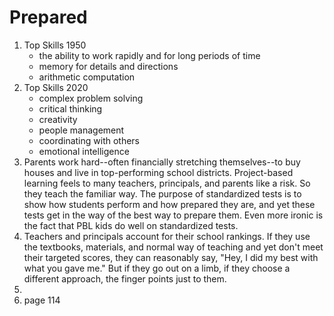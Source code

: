 # Prepared

1. Top Skills 1950 
    - the ability to work rapidly and for long periods of time
    - memory for details and directions
    - arithmetic computation
2. Top Skills 2020
    - complex problem solving
    - critical thinking
    - creativity
    - people management
    - coordinating with others
    - emotional intelligence
3. Parents work hard--often financially stretching themselves--to buy houses and live in top-performing school districts. Project-based learning feels to many teachers, principals, and parents like a risk. So they teach the familiar way. The purpose of standardized tests is to show how students perform and how prepared they are, and yet these tests get in the way of the best way to prepare them. Even more ironic is the fact that PBL kids do well on standardized tests.
4. Teachers and principals account for their school rankings. If they use the textbooks, materials, and normal way of teaching and yet don't meet their targeted scores, they can reasonably say, "Hey, I did my best with what you gave me." But if they go out on a limb, if they choose a different approach, the finger points just to them.
5. 
6.  page 114
